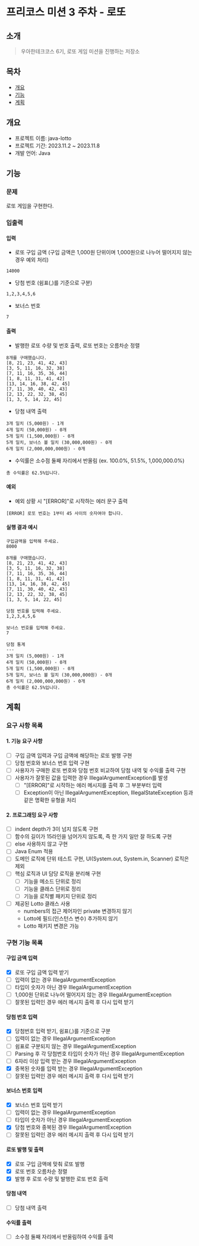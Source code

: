 # 프리코스 미션 3 주차 - 로또

## 소개

> 우아한테크코스 6기, 로또 게임 미션을 진행하는 저장소

## 목차

* [개요](#개요)
* [기능](#기능)
* [계획](#계획)

## 개요

* 프로젝트 이름: java-lotto
* 프로젝트 기간: 2023.11.2 ~ 2023.11.8
* 개발 언어: Java

## 기능

### 문제

로또 게임을 구현한다.

### 입출력

#### 입력

* 로또 구입 금액 (구입 금액은 1,000원 단위이며 1,000원으로 나누어 떨어지지 않는 경우 예외 처리)

```
14000
```

* 당첨 번호 (쉼표(,)를 기준으로 구분)

```
1,2,3,4,5,6
```

* 보너스 번호

```
7
```


#### 출력

* 발행한 로또 수량 및 번호 출력, 로또 번호는 오름차순 정렬

```
8개를 구매했습니다.
[8, 21, 23, 41, 42, 43] 
[3, 5, 11, 16, 32, 38] 
[7, 11, 16, 35, 36, 44] 
[1, 8, 11, 31, 41, 42] 
[13, 14, 16, 38, 42, 45] 
[7, 11, 30, 40, 42, 43] 
[2, 13, 22, 32, 38, 45] 
[1, 3, 5, 14, 22, 45]
```

* 당첨 내역 출력

```
3개 일치 (5,000원) - 1개
4개 일치 (50,000원) - 0개
5개 일치 (1,500,000원) - 0개
5개 일치, 보너스 볼 일치 (30,000,000원) - 0개
6개 일치 (2,000,000,000원) - 0개
```

* 수익률은 소수점 둘째 자리에서 반올림 (ex. 100.0%, 51.5%, 1,000,000.0%)

```
총 수익률은 62.5%입니다.
```

#### 예외

* 예외 상황 시 "[ERROR]"로 시작하는 에러 문구 출력
```
[ERROR] 로또 번호는 1부터 45 사이의 숫자여야 합니다.
```


#### 실행 결과 예시

```
구입금액을 입력해 주세요.
8000

8개를 구매했습니다.
[8, 21, 23, 41, 42, 43] 
[3, 5, 11, 16, 32, 38] 
[7, 11, 16, 35, 36, 44] 
[1, 8, 11, 31, 41, 42] 
[13, 14, 16, 38, 42, 45] 
[7, 11, 30, 40, 42, 43] 
[2, 13, 22, 32, 38, 45] 
[1, 3, 5, 14, 22, 45]

당첨 번호를 입력해 주세요.
1,2,3,4,5,6

보너스 번호를 입력해 주세요.
7

당첨 통계
---
3개 일치 (5,000원) - 1개
4개 일치 (50,000원) - 0개
5개 일치 (1,500,000원) - 0개
5개 일치, 보너스 볼 일치 (30,000,000원) - 0개
6개 일치 (2,000,000,000원) - 0개
총 수익률은 62.5%입니다.
```

## 계획
### 요구 사항 목록

#### 1. 기능 요구 사항
- [ ] 구입 금액 입력과 구입 금액에 해당하는 로또 발행 구현
- [ ] 당첨 번호와 보너스 번호 입력 구현
- [ ] 사용자가 구매한 로또 번호와 당첨 번호 비교하여 당첨 내역 및 수익률 출력 구현
- [ ] 사용자가 잘못된 값을 입력한 경우 IllegalArgumentException를 발생
  - [ ] "[ERROR]"로 시작하는 에러 메시지를 출력 후 그 부분부터 입력
  - [ ] Exception이 아닌 IllegalArgumentException, IllegalStateException 등과 같은 명확한 유형을 처리

#### 2. 프로그래밍 요구 사항
- [ ] indent depth가 3이 넘지 않도록 구현
- [ ] 함수의 길이가 15라인을 넘어가지 않도록, 즉 한 가지 일만 잘 하도록 구현
- [ ] else 사용하지 않고 구현
- [ ] Java Enum 적용
- [ ] 도메인 로직에 단위 테스트 구현, UI(System.out, System.in, Scanner) 로직은 제외
- [ ] 핵심 로직과 UI 담당 로직을 분리해 구현
  - [ ] 기능을 메소드 단위로 정리
  - [ ] 기능을 클래스 단위로 정리
  - [ ] 기능을 로직별 패키지 단위로 정리
- [ ] 제공된 Lotto 클래스 사용
  - numbers의 접근 제어자인 private 변경하지 않기
  - Lotto에 필드(인스턴스 변수) 추가하지 않기
  - Lotto 패키지 변경은 가능

### 구현 기능 목록

#### 구입 금액 입력
- [x] 로또 구입 금액 입력 받기
- [ ] 입력이 없는 경우 IllegalArgumentException
- [ ] 타입이 숫자가 아닌 경우 IllegalArgumentException
- [ ] 1,000원 단위로 나누어 떨어지지 않는 경우 IllegalArgumentException
- [ ] 잘못된 입력인 경우 에러 메시지 출력 후 다시 입력 받기

#### 당첨 번호 입력
- [x] 당첨번호 입력 받기, 쉼표(,)를 기준으로 구분
- [ ] 입력이 없는 경우 IllegalArgumentException
- [ ] 쉼표로 구분되지 않는 경우 IllegalArgumentException
- [ ] Parsing 후 각 당첨번호 타입이 숫자가 아닌 경우 IllegalArgumentException
- [ ] 6자리 이상 입력 받는 경우 IllegalArgumentException
- [x] 중복된 숫자를 입력 받는 경우 IllegalArgumentException
- [ ] 잘못된 입력인 경우 에러 메시지 출력 후 다시 입력 받기

#### 보너스 번호 입력
- [x] 보너스 번호 입력 받기
- [ ] 입력이 없는 경우 IllegalArgumentException
- [ ] 타입이 숫자가 아닌 경우 IllegalArgumentException
- [x] 당첨 번호와 중복된 경우 IllegalArgumentException
- [ ] 잘못된 입력인 경우 에러 메시지 출력 후 다시 입력 받기

#### 로또 발행 및 출력
- [x] 로또 구입 금액에 맞춰 로또 발행
- [x] 로또 번호 오름차순 정렬
- [x] 발행 후 로또 수량 및 발행한 로또 번호 출력

#### 당첨 내역
- [ ] 당첨 내역 출력

#### 수익률 출력
- [ ] 소수점 둘째 자리에서 반올림하여 수익률 출력